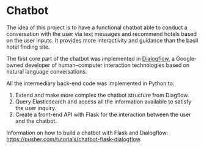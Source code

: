 # Chatbot

The idea of this project is to have a functional chatbot able to conduct a conversation with the user via text messages and recommend hotels based on the user inputs.
It provides more interactivity and guidance than the basil hotel finding site.

The first core part of the chatbot was implemented in [Dialogflow](https://dialogflow.com/), a Google-owned developer of human–computer interaction technologies based on natural language conversations.

All the intermediary back-end code was implemented in Python to:
1. Extend and make more complex the chatbot structure from Diagflow.
2. Query Elasticsearch and access all the information available to satisfy the user inquiry.
3. Create a front-end API with Flask for the interaction between the user and the chatbot.

Information on how to build a chatbot with Flask and Dialogflow: https://pusher.com/tutorials/chatbot-flask-dialogflow.
